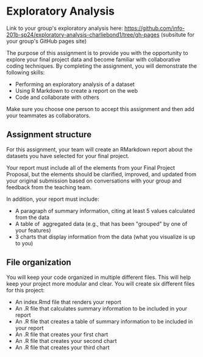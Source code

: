 # Exploratory Analysis

Link to your group's exploratory analysis here: https://github.com/info-201b-sp24/exploratory-analysis-charliebond1/tree/gh-pages
(subsitute for your group's GitHub pages site)

The purpose of this assignment is to provide you with the opportunity to explore your final project data and become familiar with collaborative coding techniques. By completing the assignment, you will demonstrate the following skills:

- Performing an exploratory analysis of a dataset
- Using R Markdown to create a report on the web
- Code and collaborate with others

Make sure you choose one person to accept this assignment and then add your teammates as collaborators. 

## Assignment structure

For this assignment, your team will create an RMarkdown report about the datasets you have selected for your final project.

Your report must include all of the elements from your Final Project Proposal, but the elements should be clarified, improved, and updated from your original submission based on conversations with your group and feedback from the teaching team. 

In addition, your report must include: 

  - A paragraph of summary information, citing at least 5 values calculated from the data  
  - A table of  aggregated data (e.g., that has been "grouped" by one of your features)  
  - 3 charts that display information from the data (what you visualize is up to you)  

## File organization

You will keep your code organized in multiple different files. This will help keep your project more modular and clear. You will create six different files for this project:

  - An index.Rmd file that renders your report  
  - An .R file that calculates summary information to be included in your report  
  - An .R file that creates a table of summary information to be included in your report  
  - An .R file that creates your first chart  
  - An .R file that creates your second chart  
  - An .R file that creates your third chart  
